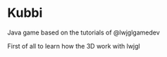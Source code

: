 # Kubbi
Java game based on the tutorials of @lwjglgamedev

First of all to learn how the 3D work with lwjgl
